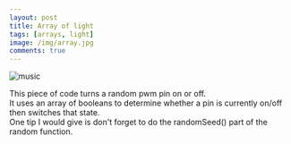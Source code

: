 ```yaml
---
layout: post
title: Array of light
tags: [arrays, light]
image: /img/array.jpg
comments: true
---
```


![music](https://jgunn09.github.io/CS103Etextiles/img/array.jpg)  


This piece of code turns a random pwm pin on or off.  
It uses an array of booleans to determine whether a pin is currently on/off then switches that state.  
One tip I would give is don't forget to do the randomSeed() part of the random function.  
